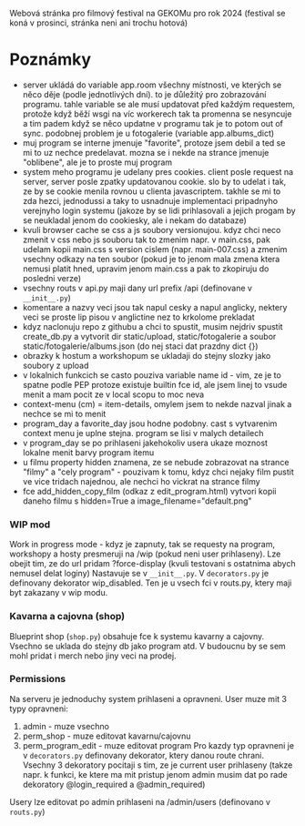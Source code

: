 Webová stránka pro filmový festival na GEKOMu pro rok 2024 (festival se koná v prosinci, stránka neni ani trochu hotová)

# Poznámky
- server ukládá do variable app.room všechny místnosti, ve kterých se něco děje (podle jednotlivých dní). to je důležitý pro zobrazování programu. tahle variable se ale musí updatovat před každým requestem, protože když běží wsgi na víc workerech tak ta promenna se nesyncuje a tim padem když se něco updatne v programu tak je to potom out of sync. podobnej problem je u fotogalerie (variable app.albums_dict)
- muj program se interne jmenuje "favorite", protoze jsem debil a ted se mi to uz nechce predelavat. mozna se i nekde na strance jmenuje "oblibene", ale je to proste muj program
- system meho programu je udelany pres cookies. client posle request na server, server posle zpatky updatovanou cookie. slo by to udelat i tak, ze by se cookie menila rovnou u clienta javascriptem. takhle se mi to zda hezci, jednodussi a taky to usnadnuje implementaci pripadnyho verejnyho login systemu (jakoze by se lidi prihlasovali a jejich progam by se neukladal jenom do cookiesky, ale i nekam do databaze)
- kvuli browser cache se css a js soubory versionujou. kdyz chci neco zmenit v css nebo js souboru tak to zmenim napr. v main.css, pak udelam kopii main.css s version cislem (napr. main-007.css) a zmenim vsechny odkazy na ten soubor (pokud je to jenom mala zmena ktera nemusi platit hned, upravim jenom main.css a pak to zkopiruju do posledni verze)
- vsechny routs v api.py maji dany url prefix /api (definovane v `__init__.py`)
- komentare a nazvy veci jsou tak napul cesky a napul anglicky, nektery veci se proste lip pisou v anglictine nez to krkolome prekladat
- kdyz naclonuju repo z githubu a chci to spustit, musim nejdriv spustit create_db.py a vytvorit dir static/upload, static/fotogalerie a soubor static/fotogalerie/albums.json (do nej staci dat prazdny dict {})
- obrazky k hostum a workshopum se ukladaji do stejny slozky jako soubory z upload
- v lokalnich funkcich se casto pouziva variable name id - vim, ze je to spatne podle PEP protoze existuje builtin fce id, ale jsem linej to vsude menit a mam pocit ze v local scopu to moc neva
- context-menu (cm) = item-details, omylem jsem to nekde nazval jinak a nechce se mi to menit
- program_day a favorite_day jsou hodne podobny. cast s vytvarenim context menu je uplne stejna. program se lisi v malych detailech
- v program_day se po prihlaseni jakehokoliv usera ukaze moznost lokalne menit barvy program itemu
- u filmu property hidden znamena, ze se nebude zobrazovat na strance "filmy" a "cely program" - pouzivam k tomu, kdyz chci nejaky film pustit ve vice tridach najednou, ale nechci ho vickrat na strance filmy
- fce add_hidden_copy_film (odkaz z edit_program.html) vytvori kopii daneho filmu s hidden=True a image_filename="default.png"
### WIP mod
Work in progress mode - kdyz je zapnuty, tak se requesty na program, workshopy a hosty presmeruji na /wip (pokud neni user prihlaseny).
Lze obejit tim, ze do url pridam ?force-display (kvuli testovani s ostatnima abych nemusel delat loginy)
Nastavuje se v `__init__.py`. V `decorators.py` je definovany dekorator wip_disabled. Ten je u vsech fci v routs.py, ktery maji byt zakazany v wip modu.
### Kavarna a cajovna (shop)
Blueprint shop (`shop.py`) obsahuje fce k systemu kavarny a cajovny. Vsechno se uklada do stejny db jako program atd. V budoucnu by se sem mohl pridat i merch nebo jiny veci na prodej. 
### Permissions
Na serveru je jednoduchy system prihlaseni a opravneni. User muze mit 3 typy opravneni:
1. admin - muze vsechno
2. perm_shop - muze editovat kavarnu/cajovnu
3. perm_program_edit - muze editovat program
Pro kazdy typ opravneni je v `decorators.py` definovany dekorator, ktery danou route chrani. Vsechny 3 dekoratory pocitaji s tim, ze je current user prihlaseny (takze napr. k funkci, ke ktere ma mit pristup jenom admin musim dat po rade dekoratory @login_required a @admin_required)

Usery lze editovat po admin prihlaseni na /admin/users (definovano v `routs.py`)